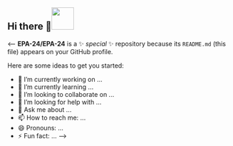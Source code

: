 ## Hi there 👋<img src="(https://media3.giphy.com/media/v1.Y2lkPTc5MGI3NjExZTNtbjZ2MDJodnIwcjc1bXQ2Nm51Z3Q4eW5sNmpqbzhpM2poN3BvYyZlcD12MV9pbnRlcm5hbF9naWZfYnlfaWQmY3Q9Zw/Nx0rz3jtxtEre/giphy.gif)" width="50">


<--
**EPA-24/EPA-24** is a ✨ _special_ ✨ repository because its `README.md` (this file) appears on your GitHub profile.

Here are some ideas to get you started:

- 🔭 I’m currently working on ...
- 🌱 I’m currently learning ...
- 👯 I’m looking to collaborate on ...
- 🤔 I’m looking for help with ...
- 💬 Ask me about ...
- 📫 How to reach me: ...
- 😄 Pronouns: ...
- ⚡ Fun fact: ...
-->
